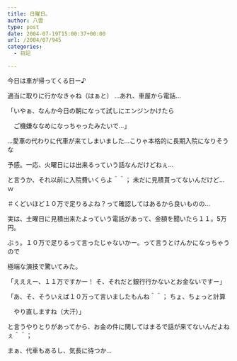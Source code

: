 ```yaml
---
title: 日曜日。
author: 八雲
type: post
date: 2004-07-19T15:00:37+00:00
url: /2004/07/945
categories:
  - 日記

---
```

今日は車が帰ってくる日ー♪
  
適当に取りに行かなきゃね（はぁと） …あれ、車屋から電話…
  
「いやぁ、なんか今日の朝になって試しにエンジンかけたら
  
　ご機嫌ななめになっちゃったみたいで…」

…愛車の代わりに代車が来てしまいました…こりゃ本格的に長期入院になりそうな
  
予感。一応、火曜日には出来るっていう話なんだけどねぇ…
  
と言うか、それ以前に入院費いくらよ＾＾； 未だに見積貰ってないんだけど…ｗ
  
＃くどいほど１０万で足りるよね？って確認してはあるから良いものの…

実は、土曜日に見積出来たよっていう電話があって、金額を聞いたら１１。5万円。
  
ぶぅ。１０万で足りるって言ったじゃないかー。って言うとけんかになっちゃうので
  
極端な演技で驚いてみた。
  
「えええー、１１万ですかー！ そ、それだと銀行行かないとお金ないですー」
  
「あ、そ、そういえば１０万って言いましたもんね＾＾； ちょ、ちょっと計算
  
　やり直しますね（大汗）」
  
と言うやりとりがあってから、お金の件に関してはまるで話が来てないんだよねぇ＾＾；

まぁ、代車もあるし、気長に待つか…